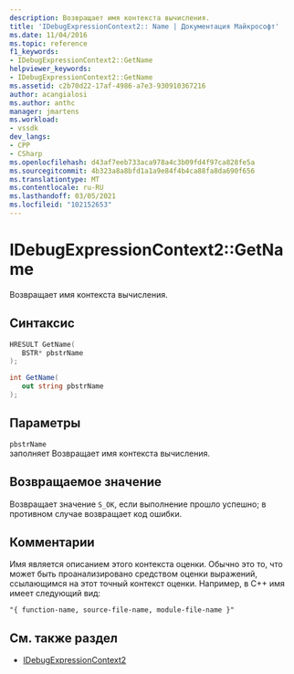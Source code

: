 ```yaml
---
description: Возвращает имя контекста вычисления.
title: 'IDebugExpressionContext2:: Name | Документация Майкрософт'
ms.date: 11/04/2016
ms.topic: reference
f1_keywords:
- IDebugExpressionContext2::GetName
helpviewer_keywords:
- IDebugExpressionContext2::GetName
ms.assetid: c2b70d22-17af-4986-a7e3-930910367216
author: acangialosi
ms.author: anthc
manager: jmartens
ms.workload:
- vssdk
dev_langs:
- CPP
- CSharp
ms.openlocfilehash: d43af7eeb733aca978a4c3b09fd4f97ca828fe5a
ms.sourcegitcommit: 4b323a8a8bfd1a1a9e84f4b4ca88fa8da690f656
ms.translationtype: MT
ms.contentlocale: ru-RU
ms.lasthandoff: 03/05/2021
ms.locfileid: "102152653"
---
```

# <a name="idebugexpressioncontext2getname"></a>IDebugExpressionContext2::GetName
Возвращает имя контекста вычисления.

## <a name="syntax"></a>Синтаксис

```cpp
HRESULT GetName( 
   BSTR* pbstrName
);
```

```csharp
int GetName( 
   out string pbstrName
);
```

## <a name="parameters"></a>Параметры
`pbstrName`\
заполняет Возвращает имя контекста вычисления.

## <a name="return-value"></a>Возвращаемое значение
 Возвращает значение `S_OK`, если выполнение прошло успешно; в противном случае возвращает код ошибки.

## <a name="remarks"></a>Комментарии
 Имя является описанием этого контекста оценки. Обычно это то, что может быть проанализировано средством оценки выражений, ссылающимся на этот точный контекст оценки. Например, в C++ имя имеет следующий вид:

```
"{ function-name, source-file-name, module-file-name }"
```

## <a name="see-also"></a>См. также раздел
- [IDebugExpressionContext2](../../../extensibility/debugger/reference/idebugexpressioncontext2.md)
